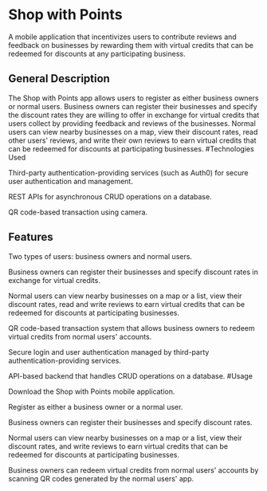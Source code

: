 # Shop with Points
A mobile application that incentivizes users to contribute reviews and feedback on businesses by rewarding them with virtual credits that can be redeemed for discounts at any participating business.

## General Description
The Shop with Points app allows users to register as either business owners or normal users. Business owners can register their businesses and specify the discount rates they are willing to offer in exchange for virtual credits that users collect by providing feedback and reviews of the businesses. Normal users can view nearby businesses on a map, view their discount rates, read other users' reviews, and write their own reviews to earn virtual credits that can be redeemed for discounts at participating businesses.
#Technologies Used

Third-party authentication-providing services (such as Auth0) for secure user authentication and management.

REST APIs for asynchronous CRUD operations on a database.

QR code-based transaction using camera.
## Features
Two types of users: business owners and normal users.

Business owners can register their businesses and specify discount rates in exchange for virtual credits.

Normal users can view nearby businesses on a map or a list, view their discount rates, read and write reviews to earn virtual credits that can be redeemed for discounts at participating businesses.

QR code-based transaction system that allows business owners to redeem virtual credits from normal users' accounts.

Secure login and user authentication managed by third-party authentication-providing services.

API-based backend that handles CRUD operations on a database.
#Usage

Download the Shop with Points mobile application.

Register as either a business owner or a normal user.

Business owners can register their businesses and specify discount rates.

Normal users can view nearby businesses on a map or a list, view their discount rates, and write reviews to earn virtual credits that can be redeemed for discounts at participating businesses.

Business owners can redeem virtual credits from normal users' accounts by scanning QR codes generated by the normal users' app.
